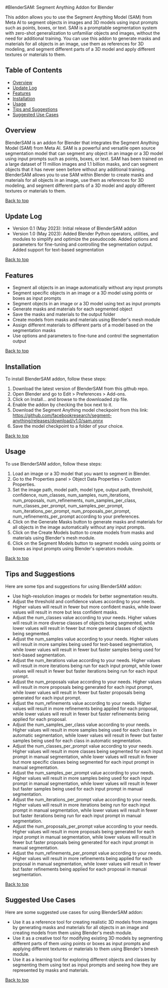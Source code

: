 #BlenderSAM: Segment Anything Addon for Blender

This addon allows you to use the Segment Anything Model (SAM) from Meta AI to segment objects in images and 3D models using input prompts such as points, boxes, or text. SAM is a promptable segmentation system with zero-shot generalization to unfamiliar objects and images, without the need for additional training. You can use this addon to generate masks and materials for all objects in an image, use them as references for 3D modeling, and segment different parts of a 3D model and apply different textures or materials to them.

## Table of Contents
- [Overview](#overview)
- [Update Log](#update-log)
- [Features](#features)
- [Installation](#installation)
- [Usage](#usage)
- [Tips and Suggestions](#tips-and-suggestions)
- [Suggested Use Cases](#suggested-use-cases)

## Overview
BlenderSAM is an addon for Blender that integrates the Segment Anything Model (SAM) from Meta AI. SAM is a powerful and versatile open source segmentation model that can segment any object in an image or a 3D model using input prompts such as points, boxes, or text. SAM has been trained on a large dataset of 11 million images and 1.1 billion masks, and can segment objects that it has never seen before without any additional training. BlenderSAM allows you to use SAM within Blender to create masks and materials for all objects in an image, use them as references for 3D modeling, and segment different parts of a 3D model and apply different textures or materials to them.

[Back to top](#table-of-contents)

## Update Log
- Version 0.1 (May 2023): Initial release of BlenderSAM addon
- Version 1.0 (May 2023): Added Blender Python operators, utilities, and modules to simplify and optimize the pseudocode. Added options and parameters for fine-tuning and controlling the segmentation output. Added support for text-based segmentation

[Back to top](#table-of-contents)

## Features
- Segment all objects in an image automatically without any input prompts
- Segment specific objects in an image or a 3D model using points or boxes as input prompts
- Segment objects in an image or a 3D model using text as input prompts
- Generate masks and materials for each segmented object
- Save the masks and materials to the output folder
- Create models from masks and materials using Blender's mesh module
- Assign different materials to different parts of a model based on the segmentation masks
- Use options and parameters to fine-tune and control the segmentation output

[Back to top](#table-of-contents)

## Installation
To install BlenderSAM addon, follow these steps:

1. Download the latest version of BlenderSAM from this github repo.
2. Open Blender and go to Edit > Preferences > Add-ons.
3. Click on Install... and browse to the downloaded zip file.
4. Enable the addon by checking the box next to it.
5. Download the Segment Anything model checkpoint from this link: https://github.com/facebookresearch/segment-anything/releases/download/v1.0/sam.onnx
6. Save the model checkpoint to a folder of your choice.

[Back to top](#table-of-contents)

## Usage
To use BlenderSAM addon, follow these steps:

1. Load an image or a 3D model that you want to segment in Blender.
2. Go to the Properties panel > Object Data Properties > Custom Properties.
3. Set the image path, model path, model type, output path, threshold, confidence, num_classes, num_samples, num_iterations, num_proposals, num_refinements, num_samples_per_class, num_classes_per_prompt, num_samples_per_prompt, num_iterations_per_prompt, num_proposals_per_prompt, num_refinements_per_prompt according to your preferences.
4. Click on the Generate Masks button to generate masks and materials for all objects in the image automatically without any input prompts.
5. Click on the Create Models button to create models from masks and materials using Blender's mesh module.
6. Click on the Segment Models button to segment models using points or boxes as input prompts using Blender's operators module.

[Back to top](#table-of-contents)

## Tips and Suggestions
Here are some tips and suggestions for using BlenderSAM addon:

- Use high-resolution images or models for better segmentation results.
- Adjust the threshold and confidence values according to your needs. Higher values will result in fewer but more confident masks, while lower values will result in more but less confident masks.
- Adjust the num_classes value according to your needs. Higher values will result in more diverse classes of objects being segmented, while lower values will result in fewer but more general classes of objects being segmented.
- Adjust the num_samples value according to your needs. Higher values will result in more samples being used for text-based segmentation, while lower values will result in fewer but faster samples being used for text-based segmentation.
- Adjust the num_iterations value according to your needs. Higher values will result in more iterations being run for each input prompt, while lower values will result in fewer but faster iterations being run for each input prompt.
- Adjust the num_proposals value according to your needs. Higher values will result in more proposals being generated for each input prompt, while lower values will result in fewer but faster proposals being generated for each input prompt.
- Adjust the num_refinements value according to your needs. Higher values will result in more refinements being applied for each proposal, while lower values will result in fewer but faster refinements being applied for each proposal.
- Adjust the num_samples_per_class value according to your needs. Higher values will result in more samples being used for each class in automatic segmentation, while lower values will result in fewer but faster samples being used for each class in automatic segmentation.
- Adjust the num_classes_per_prompt value according to your needs. Higher values will result in more classes being segmented for each input prompt in manual segmentation, while lower values will result in fewer but more specific classes being segmented for each input prompt in manual segmentation.
- Adjust the num_samples_per_prompt value according to your needs. Higher values will result in more samples being used for each input prompt in manual segmentation, while lower values will result in fewer but faster samples being used for each input prompt in manual segmentation.
- Adjust the num_iterations_per_prompt value according to your needs. Higher values will result in more iterations being run for each input prompt in manual segmentation, while lower values will result in fewer but faster iterations being run for each input prompt in manual segmentation.
- Adjust the num_proposals_per_prompt value according to your needs. Higher values will result in more proposals being generated for each input prompt in manual segmentation, while lower values will result in fewer but faster proposals being generated for each input prompt in manual segmentation.
- Adjust the num_refinements_per_prompt value according to your needs. Higher values will result in more refinements being applied for each proposal in manual segmentation, while lower values will result in fewer but faster refinements being applied for each proposal in manual segmentation.

[Back to top](#table-of-contents)

## Suggested Use Cases
Here are some suggested use cases for using BlenderSAM addon:

- Use it as a reference tool for creating realistic 3D models from images by generating masks and materials for all objects in an image and creating models from them using Blender's mesh module.
- Use it as a creative tool for modifying existing 3D models by segmenting different parts of them using points or boxes as input prompts and applying different textures or materials to them using Blender's bmesh module.
- Use it as a learning tool for exploring different objects and classes by segmenting them using text as input prompts and seeing how they are represented by masks and materials.

[Back to top](#table-of-contents)
